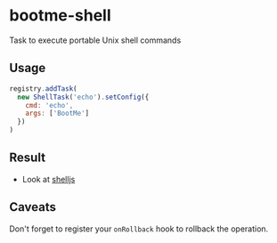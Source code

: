 # bootme-shell

Task to execute portable Unix shell commands

## Usage

```js
registry.addTask(
  new ShellTask('echo').setConfig({
    cmd: 'echo',
    args: ['BootMe']
  })
)
```

## Result

- Look at [shelljs](https://github.com/shelljs/shelljs)

## Caveats

Don't forget to register your `onRollback` hook to rollback the operation.
